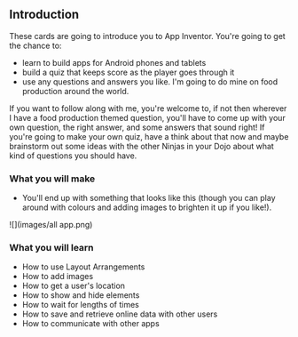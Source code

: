 ## Introduction

These cards are going to introduce you to App Inventor. You're going to get the chance to:
 * learn to build apps for Android phones and tablets
 * build a quiz that keeps score as the player goes through it
 * use any questions and answers you like. I'm going to do mine on food production around the world.

If you want to follow along with me, you're welcome to, if not then wherever I have a food production themed question, you'll have to come up with your own question, the right answer, and some answers that sound right! If you're going to make your own quiz, have a think about that now and maybe brainstorm out some ideas with the other Ninjas in your Dojo about what kind of questions you should have.


### What you will make

 * You'll end up with something that looks like this (though you can play around with colours and adding images to brighten it up if you like!).
 
![](images/all app.png)

### What you will learn

+ How to use Layout Arrangements
+ How to add images
+ How to get a user's location
+ How to show and hide elements
+ How to wait for lengths of times
+ How to save and retrieve online data with other users
+ How to communicate with other apps
